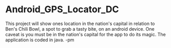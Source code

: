 # Android_GPS_Locator_DC

This project will show ones location in the nation's capital in relation to Ben's Chili Bowl, a spot to grab a tasty bite, on an android device. One caveat is you must be in the nation's capital for the app to do its magic. The application is coded in java.
-pm
